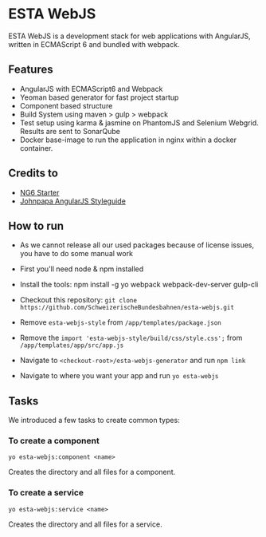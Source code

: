 # ESTA WebJS
ESTA WebJS is a development stack for web applications with AngularJS, written in ECMAScript 6 and bundled with webpack.

## Features
* AngularJS with ECMAScript6 and Webpack
* Yeoman based generator for fast project startup
* Component based structure
* Build System using maven > gulp > webpack
* Test setup using karma & jasmine on PhantomJS and Selenium Webgrid. Results are sent to SonarQube
* Docker base-image to run the application in nginx within a docker container.

## Credits to
* [NG6 Starter](https://github.com/AngularClass/NG6-starter)
* [Johnpapa AngularJS Styleguide](https://github.com/johnpapa/angular-styleguide)

## How to run
* As we cannot release all our used packages because of license issues, you have to do some manual work

* First you'll need node & npm installed
* Install the tools: npm install -g yo webpack webpack-dev-server gulp-cli
* Checkout this repository: `git clone https://github.com/SchweizerischeBundesbahnen/esta-webjs.git`
* Remove `esta-webjs-style` from `/app/templates/package.json`
* Remove the `import 'esta-webjs-style/build/css/style.css';` from `/app/templates/app/src/app.js`
* Navigate to `<checkout-root>/esta-webjs-generator` and run `npm link`
* Navigate to where you want your app and run `yo esta-webjs`

## Tasks
We introduced a few tasks to create common types:

### To create a component

`yo esta-webjs:component <name>`

Creates the directory and all files for a component.

### To create a service

`yo esta-webjs:service <name>`

Creates the directory and all files for a service.
